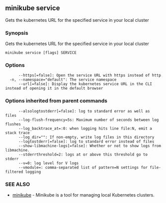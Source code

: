 ## minikube service

Gets the kubernetes URL for the specified service in your local cluster

### Synopsis


Gets the kubernetes URL for the specified service in your local cluster

```
minikube service [flags] SERVICE
```

### Options

```
      --https[=false]: Open the service URL with https instead of http
  -n, --namespace="default": The service namespace
      --url[=false]: Display the kubernetes service URL in the CLI instead of opening it in the default browser
```

### Options inherited from parent commands

```
      --alsologtostderr[=false]: log to standard error as well as files
      --log-flush-frequency=5s: Maximum number of seconds between log flushes
      --log_backtrace_at=:0: when logging hits line file:N, emit a stack trace
      --log_dir="": If non-empty, write log files in this directory
      --logtostderr[=false]: log to standard error instead of files
      --show-libmachine-logs[=false]: Whether or not to show logs from libmachine.
      --stderrthreshold=2: logs at or above this threshold go to stderr
      --v=0: log level for V logs
      --vmodule=: comma-separated list of pattern=N settings for file-filtered logging
```

### SEE ALSO
* [minikube](minikube.md)	 - Minikube is a tool for managing local Kubernetes clusters.

